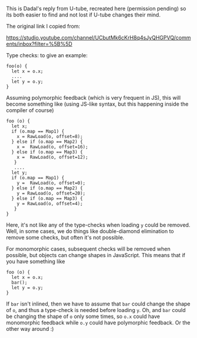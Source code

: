 
This is Dadal's reply from U-tube, recreated here (permission pending) so its
both easier to find and not lost if U-tube changes their mind.

The original link I copied from:

https://studio.youtube.com/channel/UCbutMk6cKrH8q4sJyQHGPVQ/comments/inbox?filter=%5B%5D


Type checks: to give an example:

```
foo(o) {
  let x = o.x;
  ....
  let y = o.y;
}
```

Assuming polymorphic feedback (which is very frequent in JS), this will become something like (using JS-like syntax, but this happening inside the compiler of course)
```
foo (o) {
  let x;
  if (o.map == Map1) {
    x = RawLoad(o, offset=8);
  } else if (o.map == Map2) {
    x =  RawLoad(o, offset=16);
  } else if (o.map == Map3) {
    x =  RawLoad(o, offset=12);
   }
   ....
  let y;
  if (o.map == Map1) {
    y =  RawLoad(o, offset=0);
  } else if (o.map == Map2) {
    y = RawLoad(o, offset=20);
  } else if (o.map == Map3) {
    y = RawLoad(o, offset=4);
   }
}
```

Here, it's not like any of the type-checks when loading `y` could be removed. Well, in some cases, we do things like double-diamond elimination to remove some checks, but often it's not possible.

For monomorphic cases, subsequent checks will be removed when possible, but objects can change shapes in JavaScript. This means that if you have something like
```
foo (o) {
  let x = o.x;
  bar();
  let y = o.y;
}
```
If `bar` isn't inlined, then we have to assume that `bar` could change the shape of `o`, and thus a type-check is needed before loading `y`. Oh, and `bar` could be changing the shape of `o` only some times, so `o.x` could have monomorphic feedback while `o.y` could have polymorphic feedback. Or the other way around :)
